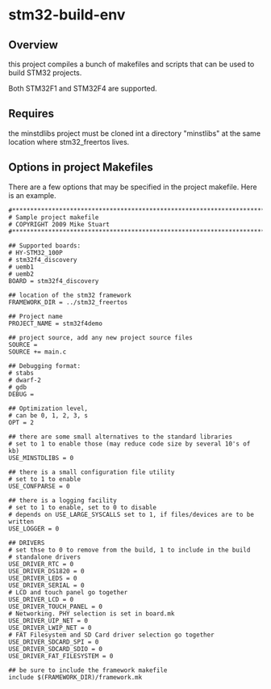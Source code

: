 stm32-build-env
===============

Overview
--------

this project compiles a bunch of makefiles and scripts that can be used to build STM32 projects.

Both STM32F1 and STM32F4 are supported.

Requires
--------

the minstdlibs project must be cloned int a directory "minstlibs"
at the same location where stm32_freertos lives.


Options in project Makefiles
----------------------------

There are a few options that may be specified in the project makefile. Here is an example.

``` make
#******************************************************************************
# Sample project makefile
# COPYRIGHT 2009 Mike Stuart
#******************************************************************************

## Supported boards:
# HY-STM32_100P
# stm32f4_discovery
# uemb1
# uemb2
BOARD = stm32f4_discovery

## location of the stm32 framework
FRAMEWORK_DIR = ../stm32_freertos

## Project name
PROJECT_NAME = stm32f4demo

## project source, add any new project source files
SOURCE =
SOURCE += main.c

## Debugging format:
# stabs
# dwarf-2
# gdb
DEBUG =

## Optimization level,
# can be 0, 1, 2, 3, s
OPT = 2

## there are some small alternatives to the standard libraries
# set to 1 to enable those (may reduce code size by several 10's of kb)
USE_MINSTDLIBS = 0

## there is a small configuration file utility
# set to 1 to enable
USE_CONFPARSE = 0

## there is a logging facility
# set to 1 to enable, set to 0 to disable
# depends on USE_LARGE_SYSCALLS set to 1, if files/devices are to be written
USE_LOGGER = 0

## DRIVERS
# set thse to 0 to remove from the build, 1 to include in the build
# standalone drivers
USE_DRIVER_RTC = 0
USE_DRIVER_DS1820 = 0
USE_DRIVER_LEDS = 0
USE_DRIVER_SERIAL = 0
# LCD and touch panel go together
USE_DRIVER_LCD = 0
USE_DRIVER_TOUCH_PANEL = 0
# Networking. PHY selection is set in board.mk
USE_DRIVER_UIP_NET = 0
USE_DRIVER_LWIP_NET = 0
# FAT Filesystem and SD Card driver selection go together
USE_DRIVER_SDCARD_SPI = 0
USE_DRIVER_SDCARD_SDIO = 0
USE_DRIVER_FAT_FILESYSTEM = 0

## be sure to include the framework makefile
include $(FRAMEWORK_DIR)/framework.mk
```

